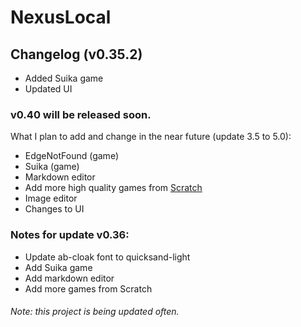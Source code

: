 # NexusLocal
## Changelog (v0.35.2)
- Added Suika game
- Updated UI

### v0.40 will be released soon.
What I plan to add and change in the near future (update 3.5 to 5.0): 
- EdgeNotFound (game)
- Suika (game)
- Markdown editor
- Add more high quality games from [Scratch](https://scratch.mit.edu)
- Image editor
- Changes to UI

### Notes for update v0.36:
- Update ab-cloak font to quicksand-light 
- Add Suika game
- Add markdown editor
- Add more games from Scratch

###### Note: this project is being updated often.
